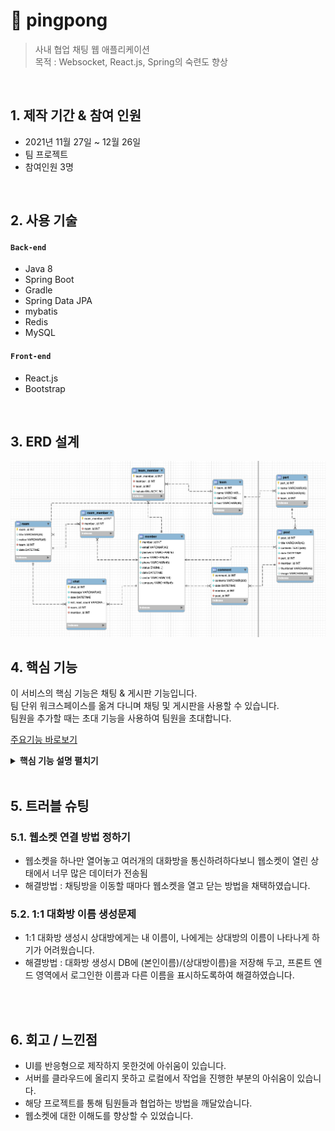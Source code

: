 # :pushpin: pingpong
>사내 협업 채팅 웹 애플리케이션  
>목적 : Websocket, React.js, Spring의 숙련도 향상
</br>

## 1. 제작 기간 & 참여 인원
- 2021년 11월 27일 ~ 12월 26일
- 팀 프로젝트
- 참여인원 3명

</br>

## 2. 사용 기술
#### `Back-end`
  - Java 8
  - Spring Boot
  - Gradle
  - Spring Data JPA
  - mybatis
  - Redis
  - MySQL
  
#### `Front-end`
  - React.js
  - Bootstrap

</br>

## 3. ERD 설계

 ![](https://github.com/hakyeonghoon1/pingpong/blob/main/docs/ERD.png)


## 4. 핵심 기능
이 서비스의 핵심 기능은 채팅 & 게시판 기능입니다.  
팀 단위 워크스페이스를 옮겨 다니며 채팅 및 게시판을 사용할 수 있습니다.  
팀원을 추가할 때는 초대 기능을 사용하여 팀원을 초대합니다.

[주요기능 바로보기](https://github.com/hakyeonghoon1/pingpong/blob/main/docs/%EC%A3%BC%EC%9A%94%EA%B8%B0%EB%8A%A5.pdf)

<details>
<summary><b>핵심 기능 설명 펼치기</b></summary>
<div markdown="1">
 
### 4.1 채팅방 websocket 연결
 
 ![](https://github.com/hakyeonghoon1/pingpong/blob/main/docs/핵심기술채팅.png)
 [주요코드확인](https://github.com/hakyeonghoon1/pingpong-frontend/blob/main/frontend/src/component/Chat/Chat.js#L78)
 - 채팅방 클릭시 웹소켓을 연결합니다.
 - 다른 채팅방 클릭시 기존의 웹소켓의 연결을 끊고, 새로운 연결을 요청합니다.

 ### 4.2 초대장 전송(팀원 초대)
 
 ![](https://github.com/hakyeonghoon1/pingpong/blob/main/docs/%EC%B4%88%EB%8C%80%EC%9E%A5%20%EC%A0%84%EC%86%A1.png)
[주요코드확인1](https://github.com/hakyeonghoon1/pingpong/blob/main/src/main/java/com/douzone/pingpong/controller/api/ApiInviteController.java#L20)
[주요코드확인2](https://github.com/hakyeonghoon1/pingpong-frontend/blob/main/frontend/src/component/Main/InvitationList.js#L47)
 - 팀원 초대시 해당 팀의 아이디로 해당 멤버를 초대합니다.
 - 클라이언트 자신의 아이디로된 topic을 subscribe하고 있습니다.
 
### 4.3 채팅
![](https://github.com/hakyeonghoon1/pingpong/blob/main/docs/%EC%B1%84%ED%8C%85.png)
[주요코드확인](https://github.com/hakyeonghoon1/pingpong-frontend/blob/main/frontend/src/component/Chat/Chat.js#L157)
 - 채팅 입력시 publish하여 채팅을 전송
 
### 4.4 게시판 및 댓글을 활용한 의견공유 
![](https://github.com/hakyeonghoon1/pingpong/blob/main/docs/%EA%B2%8C%EC%8B%9C%ED%8C%90.png)
- 해당 게시물 클릭시 우측에 각 게시물의 댓글 리스트가 나타남
- 글의 작성자만 글을 삭제,수정할 수 있는 분기 처리
 
</div>
</details>

</br>

## 5. 트러블 슈팅

### 5.1. 웹소켓 연결 방법 정하기
- 웹소켓을 하나만 열어놓고 여러개의 대화방을 통신하려하다보니 웹소켓이 열린 상태에서 너무 많은 데이터가 전송됨
- 해결방법 : 채팅방을 이동할 때마다 웹소켓을 열고 닫는 방법을 채택하였습니다.

### 5.2. 1:1 대화방 이름 생성문제
- 1:1 대화방 생성시 상대방에게는 내 이름이, 나에게는 상대방의 이름이 나타나게 하기가 어려웠습니다.
- 해결방법 : 대화방 생성시 DB에 (본인이름)/(상대방이름)을 저장해 두고, 프론트 엔드 영역에서 로그인한 이름과 다른 이름을 표시하도록하여 해결하였습니다.


</br>


</br>

## 6. 회고 / 느낀점
>
- UI를 반응형으로 제작하지 못한것에 아쉬움이 있습니다.
- 서버를 클라우드에 올리지 못하고 로컬에서 작업을 진행한 부분의 아쉬움이 있습니다.
- 해당 프로젝트를 통해 팀원들과 협업하는 방법을 깨달았습니다.
- 웹소켓에 대한 이해도를 향상할 수 있었습니다.

